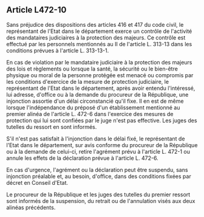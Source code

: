 ## Article L472-10

Sans préjudice des dispositions des articles 416 et 417 du code civil, le représentant de l'Etat dans le
département exerce un contrôle de l'activité des mandataires judiciaires à la protection des majeurs. Ce
contrôle est effectué par les personnels mentionnés au II de l'article L. 313-13 dans les conditions prévues à
l'article L. 313-13-1.

En cas de violation par le mandataire judiciaire à la protection des majeurs des lois et règlements ou lorsque
la santé, la sécurité ou le bien-être physique ou moral de la personne protégée est menacé ou compromis par
les conditions d'exercice de la mesure de protection judiciaire, le représentant de l'Etat dans le département,
après avoir entendu l'intéressé, lui adresse, d'office ou à la demande du procureur de la République,
une injonction assortie d'un délai circonstancié qu'il fixe. Il en est de même lorsque l'indépendance du
préposé d'un établissement mentionné au premier alinéa de l'article L. 472-6 dans l'exercice des mesures
de protection qui lui sont confiées par le juge n'est pas effective. Les juges des tutelles du ressort en sont
informés.

S'il n'est pas satisfait à l'injonction dans le délai fixé, le représentant de l'Etat dans le département, sur avis
conforme du procureur de la République ou à la demande de celui-ci, retire l'agrément prévu à l'article L.
472-1 ou annule les effets de la déclaration prévue à l'article L. 472-6.

En cas d'urgence, l'agrément ou la déclaration peut être suspendu, sans injonction préalable et, au besoin,
d'office, dans des conditions fixées par décret en Conseil d'Etat.

Le procureur de la République et les juges des tutelles du premier ressort sont informés de la suspension, du
retrait ou de l'annulation visés aux deux alinéas précédents.


